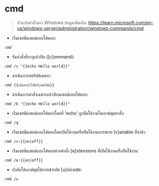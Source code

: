 # cmd

> ตัวแปลคำสั่งของ Windows
> ข้อมูลเพิ่มเติม: <https://learn.microsoft.com/en-us/windows-server/administration/windows-commands/cmd>.

- เริ่มเซสชันเชลล์แบบโต้ตอบ:

`cmd`

- รันคำสั่งที่ระบุแล้วปิด ([c]ommand):

`cmd /c "{{echo Hello world}}"`

- ดำเนินการสคริปต์เฉพาะ:

`cmd {{เส้นทาง\ไปยัง\สคริปต์}}`

- ดำเนินการคำสั่งเฉพาะแล้วป้อนเชลล์แบบโต้ตอบ:

`cmd /k "{{echo Hello world}}"`

- เริ่มเซสชันเชลล์แบบโต้ตอบโดยที่ 'echo' ถูกปิดใช้งานในเอาต์พุตคำสั่ง:

`cmd /q`

- เริ่มเซสชันเชลล์แบบโต้ตอบโดยเปิดใช้งานหรือปิดใช้งานการขยาย [v]ariable ที่ล่าช้า:

`cmd /v:{{on|off}}`

- เริ่มเซสชันเชลล์แบบโต้ตอบด้วยคำสั่ง [e]xtensions ที่เปิดใช้งานหรือปิดใช้งาน:

`cmd /e:{{on|off}}`

- บังคับให้เอาต์พุตใช้การเข้ารหัส [u]nicode:

`cmd /u`
